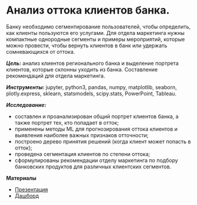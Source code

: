 # Анализ оттока клиентов банка.

Банку необходимо сегментирование пользователей, чтобы определить, как клиенты пользуются его услугами. 
Для отдела маркетинга нужны компактные однородные сегменты и примеры мероприятий, которые можно провести, чтобы вернуть клиентов в банк или удержать сомневающихся от оттока.

***Цель:*** анализ клиентов регионального банка и выделение портрета клиентов, которые склонны уходить из банка. Составление рекомендаций для отдела маркетинга. 

***Инструменты:*** jupyter, python3,  pandas, numpy, matplotlib, seaborn, plotly.express, sklearn, statsmodels, scipy.stats, PowerPoint, Tableau.

***Исследование:*** 
- составлен и проанализирован общий портрет клиентов банка, а также портрет тех, кто попадает в отток;
- применены методы ML для прогнозирования оттока клиентов и выявления наиболее важных признаков отточности;
- построено дерево принятия решений (когда клиент может попасть в отток); 
- проведена сегментация клиентов по степени оттока;
- сформулированы рекомендации отделу маркетинга по подбору банковских продуктов для различных клиентских сегментов.


**Материалы**
- [Презентация](https://disk.yandex.ru/i/7NKVHtPCbCNLnQ)
- [Дашборд](https://public.tableau.com/views/banc_for_project/Dashboard1?:language=en-US&:display_count=n&:origin=viz_share_link)


